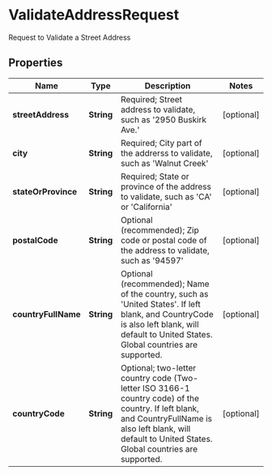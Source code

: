 

# ValidateAddressRequest

Request to Validate a Street Address
## Properties

Name | Type | Description | Notes
------------ | ------------- | ------------- | -------------
**streetAddress** | **String** | Required; Street address to validate, such as &#39;2950 Buskirk Ave.&#39; |  [optional]
**city** | **String** | Required; City part of the addrerss to validate, such as &#39;Walnut Creek&#39; |  [optional]
**stateOrProvince** | **String** | Required; State or province of the address to validate, such as &#39;CA&#39; or &#39;California&#39; |  [optional]
**postalCode** | **String** | Optional (recommended); Zip code or postal code of the address to validate, such as &#39;94597&#39; |  [optional]
**countryFullName** | **String** | Optional (recommended); Name of the country, such as &#39;United States&#39;.  If left blank, and CountryCode is also left blank, will default to United States.  Global countries are supported. |  [optional]
**countryCode** | **String** | Optional; two-letter country code (Two-letter ISO 3166-1 country code) of the country.  If left blank, and CountryFullName is also left blank, will default to United States.  Global countries are supported. |  [optional]



